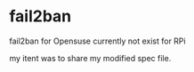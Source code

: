 fail2ban
========

fail2ban for Opensuse currently not exist for RPi

my itent was to share my modified spec file.

